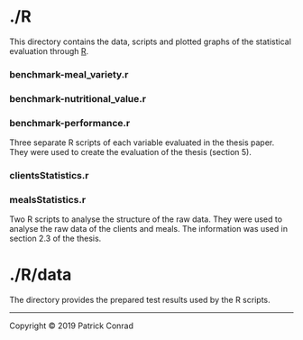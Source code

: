 # ./R
This directory contains the data, scripts and plotted graphs of the statistical evaluation through [R](https://www.r-project.org).
### benchmark-meal_variety.r
### benchmark-nutritional_value.r
### benchmark-performance.r
Three separate R scripts of each variable evaluated in the thesis paper.
They were used to create the evaluation of the thesis (section 5).
### clientsStatistics.r
### mealsStatistics.r
Two R scripts to analyse the structure of the raw data.
They were used to analyse the raw data of the clients and meals. The information was used in section 2.3 of the thesis.

# ./R/data
The directory provides the prepared test results used by the R scripts.

---
Copyright © 2019 Patrick Conrad

